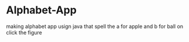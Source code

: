 # Alphabet-App
making alphabet app usign java that spell the a for apple and b for ball on click the figure 

